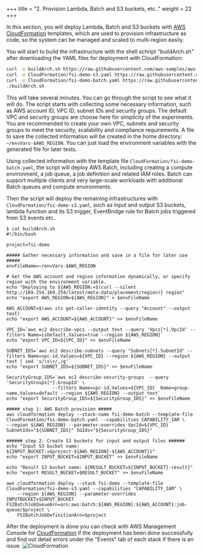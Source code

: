 +++
title = "2. Provision Lambda, Batch and S3 buckets, etc.."
weight = 22
+++

In this section, you will deploy Lambda, Batch and S3 buckets with [AWS CloudFormation](https://aws.amazon.com/cloudformation/) templates, which are used to provision infrastructure as code, so the system can be managed and scaled to multi-region easily.

You will start to build the infrastructure with the shell schript "buildArch.sh" after downloading the YAML files for deployment with CloudFormation:
```bash
curl -o buildArch.sh https://raw.githubusercontent.com/aws-samples/aws-hpc-tutorials/batch/static/scripts/batch-lambda/buildArch.sh
curl -o CloudFormation/fsi-demo-s3.yaml https://raw.githubusercontent.com/aws-samples/aws-hpc-tutorials/batch/static/scripts/batch-lambda/CloudFormation/fsi-demo-s3.yaml
curl -o CloudFormation/fsi-demo-batch.yaml https://raw.githubusercontent.com/aws-samples/aws-hpc-tutorials/batch/static/scripts/batch-lambda/CloudFormation/fsi-demo-batch.yaml
./buildArch.sh
```
This will take several minutes. You can go through the script to see what it will do. The script starts with collecting some necessary information, such as AWS account ID, VPC ID, subnet IDs and security groups. The default VPC and security groups are choose here for simplicity of the experiments. You are recommended to create your own VPC, subnets and security groups to meet the security, scalability and compliance requirements. A file to save the collected information will be created in the home directory: ```~/envVars-$AWS_REGION```. You can just load the environment variables with the generated file for later tests.

Using collected information with the template file ```CloudFormation/fsi-demo-batch.yaml```, the script will deploy AWS Batch, including creating a compute environment, a job queue, a job definition and related IAM roles. Batch can support multiple clients and very large-scale workloads with additional Batch queues and compute environments.

Then the script will deploy the remaining infrastructures with ```CloudFormation/fsi-demo-s3.yaml```, such as input and output S3 buckets, lambda function and its S3 trigger, EventBridge rule for Batch jobs triggered from S3 events etc..

```
$ cat buildArch.sh 
#!/bin/bash

project=fsi-demo

##### Gather necessary information and save in a file for later use #####
envFileName=~/envVars-$AWS_REGION

# Get the AWS account and region information dynamically, or specify region with the environment variable.
echo "Deploying to ${AWS_REGION:=$(curl --silent http://169.254.169.254/latest/meta-data/placement/region)} region"
echo "export AWS_REGION=${AWS_REGION}" > $envFileName

AWS_ACCOUNT=$(aws sts get-caller-identity --query "Account" --output text)
echo "export AWS_ACCOUNT=${AWS_ACCOUNT}" >> $envFileName

VPC_ID=`aws ec2 describe-vpcs --output text --query 'Vpcs[*].VpcId' --filters Name=isDefault,Values=true --region ${AWS_REGION}`
echo "export VPC_ID=${VPC_ID}" >> $envFileName

SUBNET_IDS=`aws ec2 describe-subnets --query "Subnets[*].SubnetId" --filters Name=vpc-id,Values=${VPC_ID} --region ${AWS_REGION} --output text | sed 's/\s\+/,/g'`
echo "export SUBNET_IDS=${SUBNET_IDS}" >> $envFileName

SecurityGroup_IDS=`aws ec2 describe-security-groups  --query 'SecurityGroups[*].GroupId' \
                 --filters Name=vpc-id,Values=${VPC_ID}  Name=group-name,Values=default --region ${AWS_REGION} --output text`
echo "export SecurityGroup_IDS=${SecurityGroup_IDS}" >> $envFileName

##### step 1: AWS Batch provision #####
aws cloudformation deploy --stack-name fsi-demo-batch --template-file CloudFormation/fsi-demo-batch.yaml --capabilities CAPABILITY_IAM \
--region ${AWS_REGION} --parameter-overrides VpcId=${VPC_ID} SubnetIds="${SUBNET_IDS}" SGIds="${SecurityGroup_IDS}"

###### step 2: Create S3 buckets for input and output files ######
echo "Input S3 bucket name: ${INPUT_BUCKET:=$project-${AWS_REGION}-${AWS_ACCOUNT}}"
echo "export INPUT_BUCKET=$INPUT_BUCKET" >> $envFileName

echo "Result S3 bucket name: ${RESULT_BUCKET=${INPUT_BUCKET}-result}"
echo "export RESULT_BUCKET=$RESULT_BUCKET" >> $envFileName

aws cloudformation deploy --stack fsi-demo --template-file CloudFormation/fsi-demo-s3.yaml --capabilities "CAPABILITY_IAM" \
    --region ${AWS_REGION} --parameter-overrides INPUTBUCKET=$INPUT_BUCKET FSIBatchJobQueueArn=arn:aws:batch:${AWS_REGION}:${AWS_ACCOUNT}:job-queue/$project \
    FSIBatchJobDefinitionArn=$project
```

After the deployment is done you can check with AWS Management Console for [CloudFormation](https://console.aws.amazon.com/cloudformation/) if the deployment has been done successfully and find out detail errors under the "Events" tab of each stack if there is an issue.
![CloudFormation](/images/batch-lambda/CloudFormation.png)
